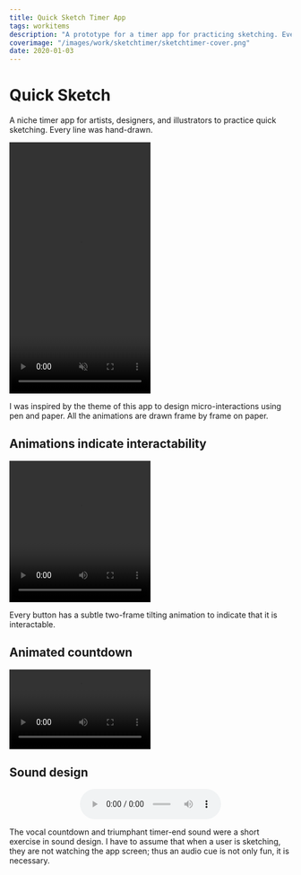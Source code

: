 ```yaml
---
title: Quick Sketch Timer App
tags: workitems
description: "A prototype for a timer app for practicing sketching. Every line was hand-drawn."
coverimage: "/images/work/sketchtimer/sketchtimer-cover.png"
date: 2020-01-03
---
```

<style>
	img {
		border: 1px dashed black;
		padding: .3rem;
	}
	audio {
		display: block;
		margin: auto;
		width: 50%;
	}
	video {
		margin: auto; width: 50%;
		position: relative;
	}
	.pausedvideo::after {
		content: "paused";
		position: absolute;
		top: 50%; left: 50%;
		transform: translate(-50%, -50%);
	}
	/* .pausedvideo {
		opacity: 0.5;
		border: 10px solid red;
	} */
</style>

# Quick Sketch

A niche timer app for artists, designers, and illustrators to practice quick sketching. Every line was hand-drawn.

<video muted controls autoplay loop style="aspect-ratio: 1080 / 1920">
<source src="/images/work/sketchtimer/sketchtimer_tapthrough-withaudio.mp4" type="video/mp4">
Your browser does not support the video tag.
</video>




<!-- <iframe width="383" height="681" src="https://www.youtube.com/embed/DalDezU417E" title="Oliver Norred - Quick Sketch Timer Prototype" frameborder="0" allow="accelerometer; autoplay; clipboard-write; encrypted-media; gyroscope; picture-in-picture" allowfullscreen></iframe> -->

I was inspired by the theme of this app to design micro-interactions using pen and paper. All the animations are drawn frame by frame on paper.

## Animations indicate interactability

<video autoplay loop style="aspect-ratio: 1080 / 1080;">
<source src="/images/work/sketchtimer/shaking_buttons_micro.webm" type="video/webm">
Your browser does not support the video tag.
</video>

<p class="caption">Every button has a subtle two-frame tilting animation to indicate that it is interactable.</p>

## Animated countdown

<video autoplay loop style="aspect-ratio: 1920 / 1080">
<source src="/images/work/sketchtimer/countdown_micro.webm" type="video/webm">
Your browser does not support the video tag.
</video>

## Sound design

<audio controls>
  <source src="/images/work/sketchtimer/countdown_to_complete_audio.mp3" type="audio/mp3">
  Your browser does not support the audio tag.
</audio>

The vocal countdown and triumphant timer-end sound were a short exercise in sound design. I have to assume that when a user is sketching, they are not watching the app screen; thus an audio cue is not only fun, it is necessary.